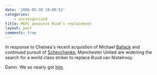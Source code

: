 ```yaml
---
date: '2006-05-20 18:00:51'
categories:
    - uncategorised
title: MUFC announce Ruud's replacement
layout: post
comments: true
---
```


In response to Chelsea's recent acquistion of Michael
[Ballack](http://news.bbc.co.uk/sport1/hi/football/teams/c/chelsea/4769763.stm)
and continued pursuit of
[Schevchenko](http://news.bbc.co.uk/sport1/hi/football/europe/5000208.stm),
Manchester United are widening the search for a world class striker to
replace Ruud van Nistelrooy.

Damn. We so nearly got
[him](http://news.bbc.co.uk/sport1/hi/football/5000338.stm).
